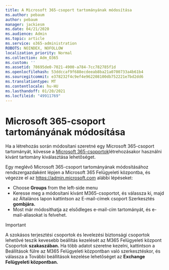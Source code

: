 ```yaml
---
title: A Microsoft 365-csoport tartományának módosítása
ms.author: pebaum
author: pebaum
manager: jackiesm
ms.date: 04/21/2020
ms.audience: Admin
ms.topic: article
ms.service: o365-administration
ROBOTS: NOINDEX, NOFOLLOW
localization_priority: Normal
ms.collection: Adm_O365
ms.custom: ''
ms.assetid: 78695de0-7021-4900-a784-7cc782785f1d
ms.openlocfilehash: 53ddccaf9f688ecdeeab8ba21a0700733a4b61b4
ms.sourcegitcommit: e378232f4c9ef4e962208100db752221e7bd2dd6
ms.translationtype: MT
ms.contentlocale: hu-HU
ms.lasthandoff: 01/20/2021
ms.locfileid: "49911769"
---
```

# <a name="change-the-domain-for-a-microsoft-365-group"></a>Microsoft 365-csoport tartományának módosítása

Ha a létrehozás során módosítani szeretné egy Microsoft 365-csoport tartományát, kövesse a [Microsoft 365-csoportok](https://docs.microsoft.com/microsoft-365/admin/create-groups/choose-domain-to-create-groups)létrehozásakor használni kívánt tartomány kiválasztása lehetőséget.

Egy meglévő Microsoft 365-csoport tartományának módosításához rendszergazdaként lépjen a Microsoft 365 Felügyeleti központba, és végezze el az https://admin.microsoft.com alábbi lépéseket:

- Choose **Groups** from the left-side menu
- Keresse meg a módosítani kívánt M365-csoportot, és  válassza  ki, majd az Általános lapon kattintson az E-mail-címek csoport Szerkesztés **gombjára.**
- Most már módosíthatja az elsődleges e-mail-cím tartományát, és e-mail-aliasokat is felvehet.

> [!IMPORTANT]
> A szokásos terjesztési csoportok és levelezési biztonsági csoportok lehetővé teszik kevesebb beállítás kezelését az M365 Felügyeleti központ Csoportok **szakaszában.** Ha több adatot szeretne kezelni, kattintson  a Beállítások fülre az M365 Felügyeleti központban való szerkesztéskor, és válassza a További beállítások kezelése lehetőséget az **Exchange Felügyeleti központban.**
